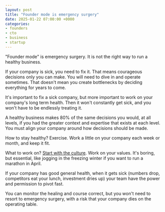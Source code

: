 ```yaml
---
layout: post
title: "Founder mode is emergency surgery"
date: 2025-01-22 07:00:00 +0000
categories:
- founders
- cto
- business
- startup
---
```


"Founder mode" is emergency surgery. It is not the right way to run a healthy business.

If your company is sick, you need to fix it. That means courageous decisions only you can make. You will need to dive in and operate sometimes. That doesn't mean you create bottlenecks by deciding everything for years to come.

<!--more-->

It's important to fix a sick company, but more important to work on your company's long term health. Then it won't constantly get sick, and you won't have to be endlessly treating it.

A healthy business makes 80% of the same decisions you would, at all levels, if you had the greater context and expertise that exists at each level. You must align your company around how decisions should be made.

How to stay healthy? Exercise. Work a little on your company each week or month, and keep it fit.

What to work on? [Start with the culture](/how-to-avoid-bad-startup-culture). Work on your values. It's boring, but essential, like jogging in the freezing winter if you want to run a marathon in April.

If your company has good general health, when it gets sick (numbers drop, competitors eat your lunch, investment dries up) your team have the power and permission to pivot fast. 

You can monitor the healing and course correct, but you won't need to resort to emergency surgery, with a risk that your company dies on the operating table.